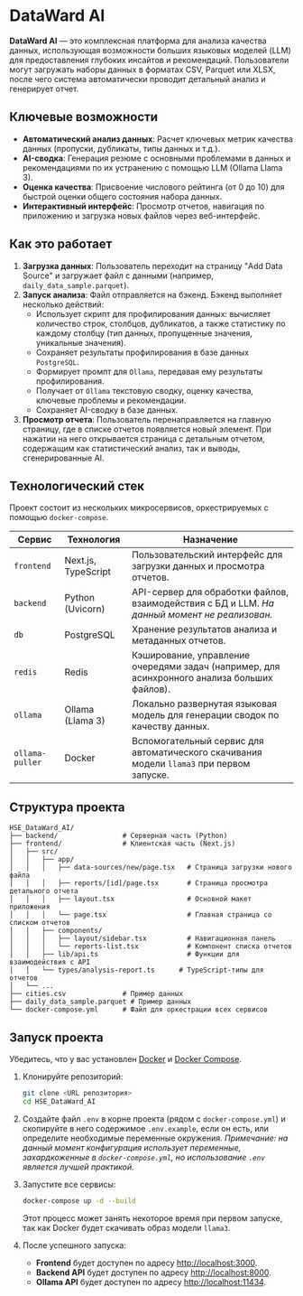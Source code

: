 # DataWard AI

**DataWard AI** — это комплексная платформа для анализа качества данных, использующая возможности больших языковых моделей (LLM) для предоставления глубоких инсайтов и рекомендаций. Пользователи могут загружать наборы данных в форматах CSV, Parquet или XLSX, после чего система автоматически проводит детальный анализ и генерирует отчет.

## Ключевые возможности

-   **Автоматический анализ данных**: Расчет ключевых метрик качества данных (пропуски, дубликаты, типы данных и т.д.).
-   **AI-сводка**: Генерация резюме с основными проблемами в данных и рекомендациями по их устранению с помощью LLM (Ollama Llama 3).
-   **Оценка качества**: Присвоение числового рейтинга (от 0 до 10) для быстрой оценки общего состояния набора данных.
-   **Интерактивный интерфейс**: Просмотр отчетов, навигация по приложению и загрузка новых файлов через веб-интерфейс.

## Как это работает

1.  **Загрузка данных**: Пользователь переходит на страницу "Add Data Source" и загружает файл с данными (например, `daily_data_sample.parquet`).
2.  **Запуск анализа**: Файл отправляется на бэкенд. Бэкенд выполняет несколько действий:
    -   Использует скрипт для профилирования данных: вычисляет количество строк, столбцов, дубликатов, а также статистику по каждому столбцу (тип данных, пропущенные значения, уникальные значения).
    -   Сохраняет результаты профилирования в базе данных `PostgreSQL`.
    -   Формирует промпт для `Ollama`, передавая ему результаты профилирования.
    -   Получает от `Ollama` текстовую сводку, оценку качества, ключевые проблемы и рекомендации.
    -   Сохраняет AI-сводку в базе данных.
3.  **Просмотр отчета**: Пользователь перенаправляется на главную страницу, где в списке отчетов появляется новый элемент. При нажатии на него открывается страница с детальным отчетом, содержащим как статистический анализ, так и выводы, сгенерированные AI.

## Технологический стек

Проект состоит из нескольких микросервисов, оркестрируемых с помощью `docker-compose`.

| Сервис        | Технология             | Назначение                                                                                                 |
|---------------|------------------------|------------------------------------------------------------------------------------------------------------|
| `frontend`    | Next.js, TypeScript    | Пользовательский интерфейс для загрузки данных и просмотра отчетов.                                          |
| `backend`     | Python (Uvicorn)       | API-сервер для обработки файлов, взаимодействия с БД и LLM. *На данный момент не реализован.*              |
| `db`          | PostgreSQL             | Хранение результатов анализа и метаданных отчетов.                                                         |
| `redis`       | Redis                  | Кэширование, управление очередями задач (например, для асинхронного анализа больших файлов).               |
| `ollama`      | Ollama (Llama 3)       | Локально развернутая языковая модель для генерации сводок по качеству данных.                              |
| `ollama-puller`| Docker                 | Вспомогательный сервис для автоматического скачивания модели `llama3` при первом запуске.                  |


## Структура проекта

```
HSE_DataWard_AI/
├── backend/                # Серверная часть (Python)
├── frontend/               # Клиентская часть (Next.js)
│   ├── src/
│   │   ├── app/
│   │   │   ├── data-sources/new/page.tsx   # Страница загрузки нового файла
│   │   │   ├── reports/[id]/page.tsx       # Страница просмотра детального отчета
│   │   │   ├── layout.tsx                  # Основной макет приложения
│   │   │   └── page.tsx                    # Главная страница со списком отчетов
│   │   ├── components/
│   │   │   ├── layout/sidebar.tsx          # Навигационная панель
│   │   │   └── reports-list.tsx            # Компонент списка отчетов
│   │   ├── lib/api.ts                      # Функции для взаимодействия с API
│   │   └── types/analysis-report.ts      # TypeScript-типы для отчетов
│   └── ...
├── cities.csv              # Пример данных
├── daily_data_sample.parquet # Пример данных
└── docker-compose.yml      # Файл для оркестрации всех сервисов
```

## Запуск проекта

Убедитесь, что у вас установлен [Docker](https://www.docker.com/get-started) и [Docker Compose](https://docs.docker.com/compose/install/).

1.  Клонируйте репозиторий:
    ```bash
    git clone <URL репозитория>
    cd HSE_DataWard_AI
    ```

2.  Создайте файл `.env` в корне проекта (рядом с `docker-compose.yml`) и скопируйте в него содержимое `.env.example`, если он есть, или определите необходимые переменные окружения. *Примечание: на данный момент конфигурация использует переменные, захардкоженные в `docker-compose.yml`, но использование `.env` является лучшей практикой.*

3.  Запустите все сервисы:
    ```bash
    docker-compose up -d --build
    ```
    Этот процесс может занять некоторое время при первом запуске, так как Docker будет скачивать образ модели `llama3`.

4.  После успешного запуска:
    -   **Frontend** будет доступен по адресу [http://localhost:3000](http://localhost:3000).
    -   **Backend API** будет доступен по адресу [http://localhost:8000](http://localhost:8000).
    -   **Ollama API** будет доступен по адресу [http://localhost:11434](http://localhost:11434).
